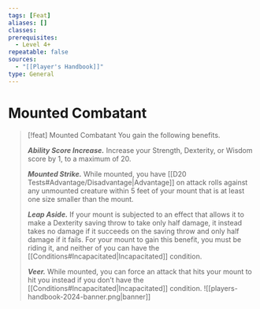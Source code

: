 ```yaml
---
tags: [Feat]
aliases: []
classes: 
prerequisites:
  - Level 4+
repeatable: false
sources:
  - "[[Player's Handbook]]"
type: General
---
```

# Mounted Combatant
>[!feat] Mounted Combatant
>You gain the following benefits.
>
>**_Ability Score Increase._** Increase your Strength, Dexterity, or Wisdom score by 1, to a maximum of 20.
>
>**_Mounted Strike._** While mounted, you have [[D20 Tests#Advantage/Disadvantage\|Advantage]] on attack rolls against any unmounted creature within 5 feet of your mount that is at least one size smaller than the mount.
>
>**_Leap Aside._** If your mount is subjected to an effect that allows it to make a Dexterity saving throw to take only half damage, it instead takes no damage if it succeeds on the saving throw and only half damage if it fails. For your mount to gain this benefit, you must be riding it, and neither of you can have the [[Conditions#Incapacitated\|Incapacitated]] condition.
>
>**_Veer._** While mounted, you can force an attack that hits your mount to hit you instead if you don’t have the [[Conditions#Incapacitated\|Incapacitated]] condition.
![[players-handbook-2024-banner.png|banner]]